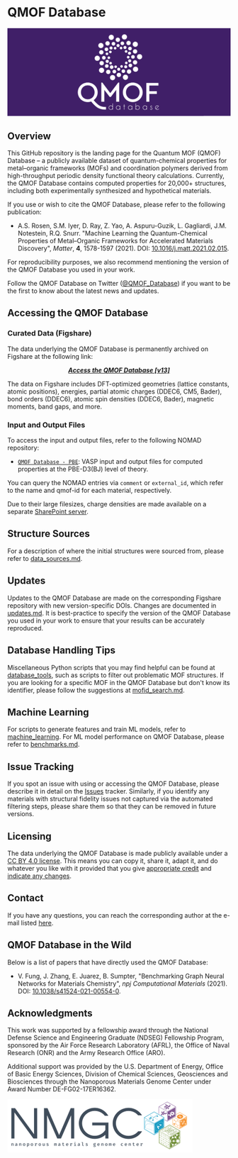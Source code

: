 # QMOF Database

<img src=logo.png>

## Overview
This GitHub repository is the landing page for the Quantum MOF (QMOF) Database – a publicly available dataset of quantum-chemical properties for metal–organic frameworks (MOFs) and coordination polymers derived from high-throughput periodic density functional theory calculations. Currently, the QMOF Database contains computed properties for 20,000+ structures, including both experimentally synthesized and hypothetical materials.

If you use or wish to cite the QMOF Database, please refer to the following publication:

* A.S. Rosen, S.M. Iyer, D. Ray, Z. Yao, A. Aspuru-Guzik, L. Gagliardi, J.M. Notestein, R.Q. Snurr. "Machine Learning the Quantum-Chemical Properties of Metal–Organic Frameworks for Accelerated Materials Discovery", *Matter*, **4**, 1578-1597 (2021). DOI: [10.1016/j.matt.2021.02.015](https://doi.org/10.1016/j.matt.2021.02.015).

For reproducibility purposes, we also recommend mentioning the version of the QMOF Database you used in your work.

Follow the QMOF Database on Twitter ([@QMOF_Database](https://twitter.com/QMOF_Database)) if you want to be the first to know about the latest news and updates.

## Accessing the QMOF Database
### Curated Data (Figshare)
The data underlying the QMOF Database is permanently archived on Figshare at the following link:
<p align="center">
  <a href="https://doi.org/10.6084/m9.figshare.13147324"><b><i>Access the QMOF Database [v13]</i></b></a>
</p>

The data on Figshare includes DFT-optimized geometries (lattice constants, atomic positions), energies, partial atomic charges (DDEC6, CM5, Bader), bond orders (DDEC6), atomic spin densities (DDEC6, Bader), magnetic moments, band gaps, and more.

### Input and Output Files
To access the input and output files, refer to the following NOMAD repository:

  - [`QMOF Database - PBE`](https://nomad-lab.eu/prod/rae/gui/dataset/id/O-FUAo0mThSUeXg70cMN3Q): VASP input and output files for computed properties at the PBE-D3(BJ) level of theory.

You can query the NOMAD entries via `comment` or `external_id`, which refer to the name and qmof-id for each material, respectively. 

Due to their large filesizes, charge densities are made available on a separate [SharePoint server](https://nuwildcat.sharepoint.com/:f:/s/TGS-QMOF/EqSKtJZ4lmBArOh6_mhml18BqDuIHcyu99GoUw_ILONYiQ?e=qFjVtc).

## Structure Sources
For a description of where the initial structures were sourced from, please refer to [data_sources.md](https://github.com/arosen93/QMOF/blob/main/data_sources.md).

## Updates
Updates to the QMOF Database are made on the corresponding Figshare repository with new version-specific DOIs. Changes are documented in [updates.md](updates.md). It is best-practice to specify the version of the QMOF Database you used in your work to ensure that your results can be accurately reproduced.

## Database Handling Tips
Miscellaneous Python scripts that you may find helpful can be found at [database_tools](database_tools), such as scripts to filter out problematic MOF structures. If you are looking for a specific MOF in the QMOF Database but don't know its identifier, please follow the suggestions at [mofid_search.md](mofid_search.md). 

## Machine Learning
For scripts to generate features and train ML models, refer to [machine_learning](machine_learning). For ML model performance on QMOF Database, please refer to [benchmarks.md](benchmarks.md).

## Issue Tracking
If you spot an issue with using or accessing the QMOF Database, please describe it in detail on the [Issues](https://github.com/arosen93/QMOF/issues) tracker. Similarly, if you identify any materials with structural fidelity issues not captured via the automated filtering steps, please share them so that they can be removed in future versions.

## Licensing
The data underlying the QMOF Database is made publicly available under a [CC BY 4.0 license](https://creativecommons.org/licenses/by/4.0/). This means you can copy it, share it, adapt it, and do whatever you like with it provided that you give [appropriate credit](https://wiki.creativecommons.org/wiki/License_Versions#Detailed_attribution_comparison_chart) and [indicate any changes](https://wiki.creativecommons.org/wiki/License_Versions#Modifications_and_adaptations_must_be_marked_as_such).

## Contact
If you have any questions, you can reach the corresponding author at the e-mail listed [here](https://asrosen.com/contact).

## QMOF Database in the Wild
Below is a list of papers that have directly used the QMOF Database:

- V. Fung, J. Zhang, E. Juarez, B. Sumpter, "Benchmarking Graph Neural Networks for Materials Chemistry", *npj Computational Materials* (2021). DOI: [10.1038/s41524-021-00554-0](https://doi.org/10.1038/s41524-021-00554-0
).

## Acknowledgments
This work was supported by a fellowship award through the National Defense Science and Engineering Graduate (NDSEG) Fellowship Program, sponsored by the Air Force Research Laboratory (AFRL), the Office of Naval Research (ONR) and the Army Research Office (ARO).

Additional support was provided by the U.S. Department of Energy, Office of Basic Energy Sciences, Division of Chemical Sciences, Geosciences and Biosciences through the Nanoporous Materials Genome Center under Award Number DE-FG02-17ER16362. 

![NMGC logo](nmgc.png)
